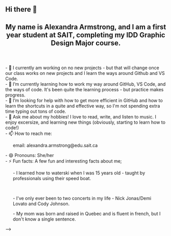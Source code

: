 ## Hi there 👋

<!--
**DMAlexandra08/DMAlexandra08** is a ✨ _special_ ✨ repository because its `README.md` (this file) appears on your GitHub profile.

Here are some ideas to get you started:--!>

<header>
    <h2>My name is Alexandra Armstrong, and I am a first year student at SAIT, completing my IDD Graphic Design Major course.
</header>

- 🔭 I currently am working on no new projects - but that will change once our class works on new projects and I learn the ways around Github and VS Code.<br>
- 🌱 I’m currently learning how to work my way around GitHub, VS Code, and the ways of code. It's been quite the learning process - but practice makes progress.<br>
- 🤔 I’m looking for help with how to get more efficient in GitHub and how to learn the shortcuts in a quite and effective way, so I'm not spending extra time typing out tons of code. <br>
- 💬 Ask me about my hobbies! I love to read, write, and listen to music. I enjoy excersize, and learning new things (obviously, starting to learn how to code!) <br>
- 📫 How to reach me:<br>
<ul>
    <p>email: alexandra.armstrong@edu.sait.ca</p>
</ul>
- 😄 Pronouns: She/her<br>
- ⚡ Fun facts: A few fun and interesting facts about me;
<ul>
    <p> - I learned how to waterski when I was 15 years old - taught by professionals using their speed boat.</p><br>
    <p> - I've only ever been to two concerts in my life - Nick Jonas/Demi Lovato and Cody Johnson. </p>
    <p> - My mom was born and raised in Quebec and is fluent in french, but I don't know a single sentence.</p>
</ul>
-->
